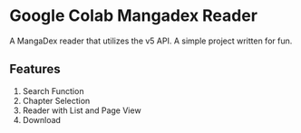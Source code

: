 # Google Colab Mangadex Reader
A MangaDex reader that utilizes the v5 API. A simple project written for fun.

## Features

1. Search Function
2. Chapter Selection
3. Reader with List and Page View
4. Download
